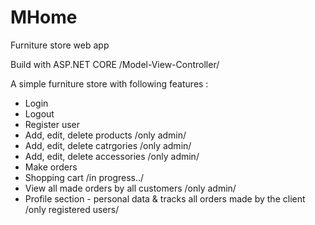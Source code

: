 # MHome
Furniture store web app

Build with ASP.NET CORE /Model-View-Controller/

A simple furniture store with following features :
- Login
- Logout
- Register user
- Add, edit, delete products /only admin/
- Add, edit, delete catrgories /only admin/
- Add, edit, delete accessories /only admin/
- Make orders
- Shopping cart /in progress../
- View all made orders by all customers /only admin/
- Profile section - personal data & tracks all orders made by the client /only registered users/
